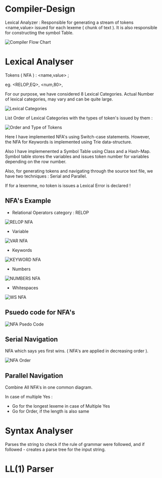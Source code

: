 # Compiler-Design

Lexical Analyzer : Responsible for generating a stream of tokens <name,value> issued for each lexeme ( chunk of text ). It is also responsible for constructing the symbol Table.


![Compiler Flow Chart](https://user-images.githubusercontent.com/75173703/115982029-b50b1c80-a5b5-11eb-876d-10fc330a0fba.PNG)


# Lexical Analyser

Tokens ( NFA ) : <name,value> ;

eg. <RELOP,EQ>, <num,80>, <if>
  
For our purpose, we have considered 8 Lexical Categories. Actual Number of lexical categories, may vary and can be quite large.

![Lexical Categories](https://user-images.githubusercontent.com/75173703/115982032-b63c4980-a5b5-11eb-8696-f38bf054082c.PNG)

List Order of Lexical Categories with the types of token's issued by them :

![Order and Type of Tokens](https://user-images.githubusercontent.com/75173703/115982139-572b0480-a5b6-11eb-9f26-22096649f835.PNG)

Here I have implemented NFA's using Switch-case statements. However, the NFA for Keywords is implemented using Trie data-structure.

Also I have implemenented a Symbol Table using Class and a Hash-Map. Symbol table stores the variables and issues token number for variables depending on the row number.

Also, for generating tokens and navigating through the source text file, we have two techniques : Serial and Parallel.

If for a lexemme, no token is issues a Lexical Error is declared !

## NFA's Example

- Relational Operators category : RELOP

![RELOP NFA](https://user-images.githubusercontent.com/75173703/115982180-af620680-a5b6-11eb-92df-af9dd976eb20.PNG)

- Variable

![VAR NFA](https://user-images.githubusercontent.com/75173703/115982198-d1f41f80-a5b6-11eb-8488-e2fa4a285a05.PNG)

- Keywords

![KEYWORD NFA](https://user-images.githubusercontent.com/75173703/115982263-55157580-a5b7-11eb-9c4b-d0fc934e26a5.PNG)

- Numbers

![NUMBERS NFA](https://user-images.githubusercontent.com/75173703/115982305-a58cd300-a5b7-11eb-8c09-7122bf4826ad.PNG)

- Whitespaces

![WS NFA](https://user-images.githubusercontent.com/75173703/115982315-c3f2ce80-a5b7-11eb-890a-72430bb8989a.PNG)


## Psuedo code for NFA's

![NFA Psedo Code](https://user-images.githubusercontent.com/75173703/115982242-2d261200-a5b7-11eb-84b5-d6351f92a708.PNG)

## Serial Navigation

NFA which says yes first wins. ( NFA's are applied in decreasing order ).

![NFA Order](https://user-images.githubusercontent.com/75173703/115982389-3368be00-a5b8-11eb-92bb-578724b0483e.PNG)


## Parallel Navigation

Combine All NFA's in one common diagram.

In case of multiple Yes :
- Go for the longest lexeme in case of Multiple Yes
- Go for Order, if the length is also same



# Syntax Analyser

Parses the string to check if the rule of grammar were followed, and if followed - creates a parse tree for the input string.


# LL(1) Parser
